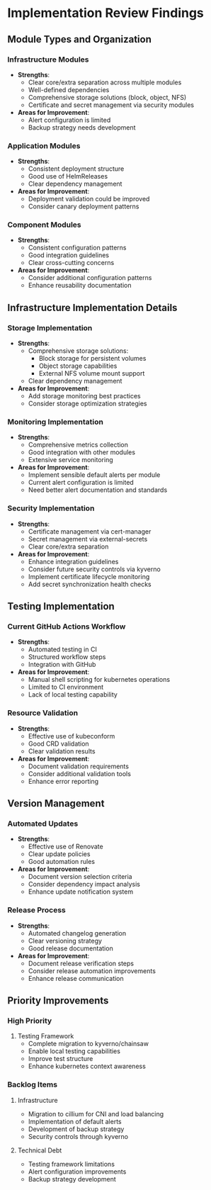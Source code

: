 # Implementation Review Findings

## Module Types and Organization

### Infrastructure Modules

- **Strengths**:
  - Clear core/extra separation across multiple modules
  - Well-defined dependencies
  - Comprehensive storage solutions (block, object, NFS)
  - Certificate and secret management via security modules
- **Areas for Improvement**:
  - Alert configuration is limited
  - Backup strategy needs development

### Application Modules

- **Strengths**:
  - Consistent deployment structure
  - Good use of HelmReleases
  - Clear dependency management
- **Areas for Improvement**:
  - Deployment validation could be improved
  - Consider canary deployment patterns

### Component Modules

- **Strengths**:
  - Consistent configuration patterns
  - Good integration guidelines
  - Clear cross-cutting concerns
- **Areas for Improvement**:
  - Consider additional configuration patterns
  - Enhance reusability documentation

## Infrastructure Implementation Details

### Storage Implementation

- **Strengths**:
  - Comprehensive storage solutions:
    - Block storage for persistent volumes
    - Object storage capabilities
    - External NFS volume mount support
  - Clear dependency management
- **Areas for Improvement**:
  - Add storage monitoring best practices
  - Consider storage optimization strategies

### Monitoring Implementation

- **Strengths**:
  - Comprehensive metrics collection
  - Good integration with other modules
  - Extensive service monitoring
- **Areas for Improvement**:
  - Implement sensible default alerts per module
  - Current alert configuration is limited
  - Need better alert documentation and standards

### Security Implementation

- **Strengths**:
  - Certificate management via cert-manager
  - Secret management via external-secrets
  - Clear core/extra separation
- **Areas for Improvement**:
  - Enhance integration guidelines
  - Consider future security controls via kyverno
  - Implement certificate lifecycle monitoring
  - Add secret synchronization health checks

## Testing Implementation

### Current GitHub Actions Workflow

- **Strengths**:
  - Automated testing in CI
  - Structured workflow steps
  - Integration with GitHub
- **Areas for Improvement**:
  - Manual shell scripting for kubernetes operations
  - Limited to CI environment
  - Lack of local testing capability

### Resource Validation

- **Strengths**:
  - Effective use of kubeconform
  - Good CRD validation
  - Clear validation results
- **Areas for Improvement**:
  - Document validation requirements
  - Consider additional validation tools
  - Enhance error reporting

## Version Management

### Automated Updates

- **Strengths**:
  - Effective use of Renovate
  - Clear update policies
  - Good automation rules
- **Areas for Improvement**:
  - Document version selection criteria
  - Consider dependency impact analysis
  - Enhance update notification system

### Release Process

- **Strengths**:
  - Automated changelog generation
  - Clear versioning strategy
  - Good release documentation
- **Areas for Improvement**:
  - Document release verification steps
  - Consider release automation improvements
  - Enhance release communication

## Priority Improvements

### High Priority

1. Testing Framework
   - Complete migration to kyverno/chainsaw
   - Enable local testing capabilities
   - Improve test structure
   - Enhance kubernetes context awareness

### Backlog Items

1. Infrastructure
   - Migration to cillium for CNI and load balancing
   - Implementation of default alerts
   - Development of backup strategy
   - Security controls through kyverno

2. Technical Debt
   - Testing framework limitations
   - Alert configuration improvements
   - Backup strategy development
